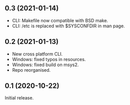 0.3 (2021-01-14)
-----------------
 - CLI: Makefile now compatible with BSD make.
 - CLI: /etc is replaced with $SYSCONFDIR in man page.

0.2 (2021-01-13)
-----------------
 - New cross platform CLI.
 - Windows: fixed typos in resources.
 - Windows: fixed build on msys2.
 - Repo reorganised.

0.1 (2020-10-22)
----------------
Initial release.
